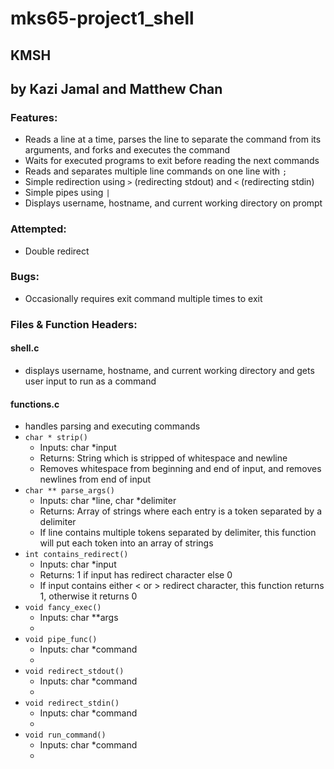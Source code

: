 # mks65-project1_shell

## KMSH

## by Kazi Jamal and Matthew Chan

### Features:

- Reads a line at a time, parses the line to separate the command from its arguments, and forks and executes the command
- Waits for executed programs to exit before reading the next commands
- Reads and separates multiple line commands on one line with `;`
- Simple redirection using `>` (redirecting stdout) and `<` (redirecting stdin)
- Simple pipes using `|`
- Displays username, hostname, and current working directory on prompt

### Attempted:

- Double redirect

### Bugs:

- Occasionally requires exit command multiple times to exit

### Files & Function Headers:

#### shell.c

- displays username, hostname, and current working directory and gets user input to run as a command

#### functions.c

- handles parsing and executing commands
- `char * strip()`
  - Inputs: char \*input
  - Returns: String which is stripped of whitespace and newline
  - Removes whitespace from beginning and end of input, and removes newlines from end of input
- `char ** parse_args()`
  - Inputs: char \*line, char \*delimiter
  - Returns: Array of strings where each entry is a token separated by a delimiter
  - If line contains multiple tokens separated by delimiter, this function will put each token into an array of strings
- `int contains_redirect()`
  - Inputs: char \*input
  - Returns: 1 if input has redirect character else 0
  - If input contains either < or > redirect character, this function returns 1, otherwise it returns 0
- `void fancy_exec()`
  - Inputs: char \*\*args
  -
- `void pipe_func()`
  - Inputs: char \*command
  -
- `void redirect_stdout()`
  - Inputs: char \*command
  -
- `void redirect_stdin()`
  - Inputs: char \*command
  -
- `void run_command()`
  - Inputs: char \*command
  -
